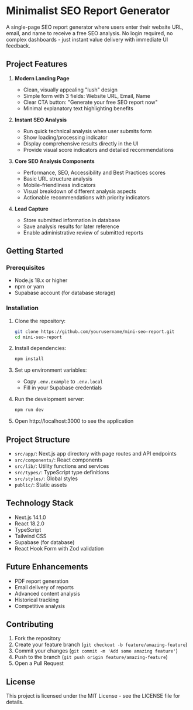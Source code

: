 # Minimalist SEO Report Generator

A single-page SEO report generator where users enter their website URL, email, and name to receive a free SEO analysis. No login required, no complex dashboards - just instant value delivery with immediate UI feedback.

## Project Features

1. **Modern Landing Page**
   - Clean, visually appealing "lush" design
   - Simple form with 3 fields: Website URL, Email, Name
   - Clear CTA button: "Generate your free SEO report now"
   - Minimal explanatory text highlighting benefits

2. **Instant SEO Analysis**
   - Run quick technical analysis when user submits form
   - Show loading/processing indicator
   - Display comprehensive results directly in the UI
   - Provide visual score indicators and detailed recommendations

3. **Core SEO Analysis Components**
   - Performance, SEO, Accessibility and Best Practices scores
   - Basic URL structure analysis
   - Mobile-friendliness indicators
   - Visual breakdown of different analysis aspects
   - Actionable recommendations with priority indicators

4. **Lead Capture**
   - Store submitted information in database
   - Save analysis results for later reference
   - Enable administrative review of submitted reports

## Getting Started

### Prerequisites

- Node.js 18.x or higher
- npm or yarn
- Supabase account (for database storage)

### Installation

1. Clone the repository:
   ```bash
   git clone https://github.com/yourusername/mini-seo-report.git
   cd mini-seo-report
   ```

2. Install dependencies:
   ```bash
   npm install
   ```

3. Set up environment variables:
   - Copy `.env.example` to `.env.local`
   - Fill in your Supabase credentials

4. Run the development server:
   ```bash
   npm run dev
   ```

5. Open http://localhost:3000 to see the application

## Project Structure

- `src/app/`: Next.js app directory with page routes and API endpoints
- `src/components/`: React components
- `src/lib/`: Utility functions and services
- `src/types/`: TypeScript type definitions
- `src/styles/`: Global styles
- `public/`: Static assets

## Technology Stack

- Next.js 14.1.0
- React 18.2.0
- TypeScript
- Tailwind CSS
- Supabase (for database)
- React Hook Form with Zod validation

## Future Enhancements

- PDF report generation
- Email delivery of reports
- Advanced content analysis
- Historical tracking
- Competitive analysis

## Contributing

1. Fork the repository
2. Create your feature branch (`git checkout -b feature/amazing-feature`)
3. Commit your changes (`git commit -m 'Add some amazing feature'`)
4. Push to the branch (`git push origin feature/amazing-feature`)
5. Open a Pull Request

## License

This project is licensed under the MIT License - see the LICENSE file for details. 